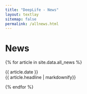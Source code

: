 ```yaml
---
title: "DeepLife - News"
layout: textlay
sitemap: false
permalink: /allnews.html
---
```


# News

{% for article in site.data.all_news %}
<p>{{ article.date }} <br> {{ article.headline | markdownify}}</p>
{% endfor %}

